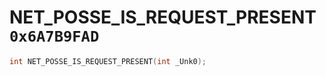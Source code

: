 # NET_POSSE_IS_REQUEST_PRESENT `0x6A7B9FAD`

```cpp
int NET_POSSE_IS_REQUEST_PRESENT(int _Unk0);
```